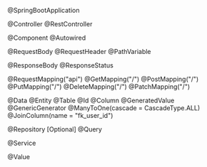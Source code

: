 @SpringBootApplication

@Controller
@RestController

@Component
@Autowired

@RequestBody
@RequestHeader
@PathVariable

@ResponseBody
@ResponseStatus

@RequestMapping("api")
@GetMapping("/")
@PostMapping("/")
@PutMapping("/")
@DeleteMapping("/")
@PatchMapping("/")

@Data
@Entity
@Table
@Id
@Column
@GeneratedValue
@GenericGenerator
@ManyToOne(cascade = CascadeType.ALL)
@JoinColumn(name = "fk_user_id")

@Repository [Optional]
@Query

@Service

@Value